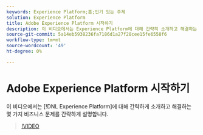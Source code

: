 ```yaml
---
keywords: Experience Platform;홈;인기 있는 주제
solution: Experience Platform
title: Adobe Experience Platform 시작하기
description: 이 비디오에서는 Experience Platform에 대해 간략히 소개하고 해결하는 비즈니스 문제를 간략하게 설명합니다.
source-git-commit: 5a14eb5938236fa7186d1a27f28cee15fe6558f6
workflow-type: tm+mt
source-wordcount: '49'
ht-degree: 0%

---
```



# Adobe Experience Platform 시작하기

이 비디오에서는 [!DNL Experience Platform]에 대해 간략하게 소개하고 해결하는 몇 가지 비즈니스 문제를 간략하게 설명합니다.

>[!VIDEO](https://video.tv.adobe.com/v/32797?quality=12&learn=on)